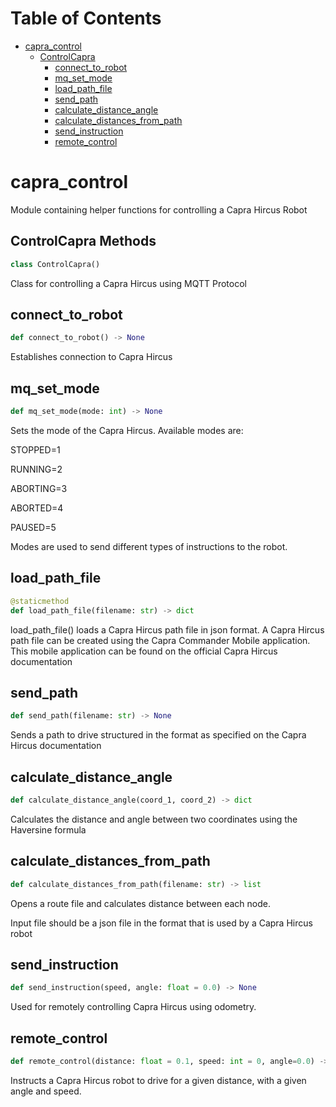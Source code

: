 # Table of Contents

- [capra_control](#capra_control)
  - [ControlCapra](#capra_control.ControlCapra)
    - [connect_to_robot](#capra_control.ControlCapra.connect_to_robot)
    - [mq_set_mode](#capra_control.ControlCapra.mq_set_mode)
    - [load_path_file](#capra_control.ControlCapra.load_path_file)
    - [send_path](#capra_control.ControlCapra.send_path)
    - [calculate_distance_angle](#capra_control.ControlCapra.calculate_distance_angle)
    - [calculate_distances_from_path](#capra_control.ControlCapra.calculate_distances_from_path)
    - [send_instruction](#capra_control.ControlCapra.send_instruction)
    - [remote_control](#capra_control.ControlCapra.remote_control)

<a id="capra_control"></a>

# capra_control

Module containing helper functions for controlling a Capra Hircus Robot

<a id="capra_control.ControlCapra"></a>

## ControlCapra Methods

```python
class ControlCapra()
```

Class for controlling a Capra Hircus using MQTT Protocol

<a id="capra_control.ControlCapra.connect_to_robot"></a>

## connect_to_robot

```python
def connect_to_robot() -> None
```

Establishes connection to Capra Hircus

<a id="capra_control.ControlCapra.mq_set_mode"></a>

## mq_set_mode

```python
def mq_set_mode(mode: int) -> None
```

Sets the mode of the Capra Hircus.
Available modes are:

STOPPED=1

RUNNING=2

ABORTING=3

ABORTED=4

PAUSED=5

Modes are used to send different types of instructions to the robot.

<a id="capra_control.ControlCapra.load_path_file"></a>

## load_path_file

```python
@staticmethod
def load_path_file(filename: str) -> dict
```

load_path_file() loads a Capra Hircus path file in json format.
A Capra Hircus path file can be created using the Capra Commander Mobile application.
This mobile application can be found on the official Capra Hircus documentation

<a id="capra_control.ControlCapra.send_path"></a>

## send_path

```python
def send_path(filename: str) -> None
```

Sends a path to drive structured in the format as specified on the Capra Hircus documentation

<a id="capra_control.ControlCapra.calculate_distance_angle"></a>

## calculate_distance_angle

```python
def calculate_distance_angle(coord_1, coord_2) -> dict
```

Calculates the distance and angle between two coordinates using the Haversine formula

<a id="capra_control.ControlCapra.calculate_distances_from_path"></a>

## calculate_distances_from_path

```python
def calculate_distances_from_path(filename: str) -> list
```

Opens a route file and calculates distance between each node.

Input file should be a json file in the format that is used by
a Capra Hircus robot

<a id="capra_control.ControlCapra.send_instruction"></a>

## send_instruction

```python
def send_instruction(speed, angle: float = 0.0) -> None
```

Used for remotely controlling Capra Hircus using odometry.

<a id="capra_control.ControlCapra.remote_control"></a>

## remote_control

```python
def remote_control(distance: float = 0.1, speed: int = 0, angle=0.0) -> None
```

Instructs a Capra Hircus robot to drive for a given distance, with a given angle and speed.
